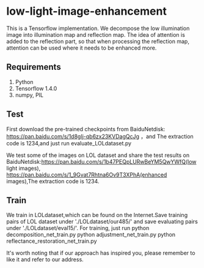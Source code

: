 # low-light-image-enhancement
This is a Tensorflow implementation. We decompose the low illumination image into illumination map and reflection map. 
The idea of attention is added to the reflection part, so that when processing the reflection map, attention can be used where it needs to be enhanced more.
## Requirements ##
1. Python
2. Tensorflow 1.4.0
3. numpy, PIL
## Test ##
First download the pre-trained checkpoints from BaiduNetdisk: https://pan.baidu.com/s/1d8gIj-qb6zx23KVDagQcJg ，and The extraction code is 1234,and just run
evaluate_LOLdataset.py

We test some of the images on LOL dataset and share the test results on BaiduNetdisk:https://pan.baidu.com/s/1b47PEQpLURwBeYM5QwYWfQ(low light images),
https://pan.baidu.com/s/1_9Gvat7Rhtna6Ov9T3XPhA(enhanced images),The extraction code is 1234.
## Train ##
We train in LOLdataset,which can be found on the Internet.Save training pairs of LOL dataset under './LOLdataset/our485/' and save evaluating pairs under './LOLdataset/eval15/'. For training, just run
python decomposition_net_train.py
python adjustment_net_train.py
python reflectance_restoration_net_train.py

It's worth noting that if our approach has inspired you, please remember to like it and refer to our address.

